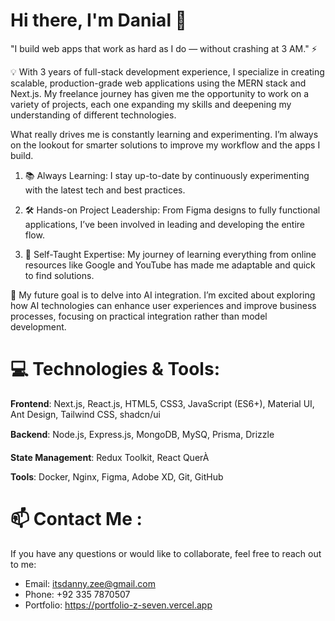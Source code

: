 # Hi there, I'm Danial 👋

"I build web apps that work as hard as I do — without crashing at 3 AM." ⚡

💡 With 3 years of full-stack development experience, I specialize in creating scalable, production-grade web applications using the MERN stack and Next.js. My freelance journey has given me the opportunity to work on a variety of projects, each one expanding my skills and deepening my understanding of different technologies.

What really drives me is constantly learning and experimenting. I’m always on the lookout for smarter solutions to improve my workflow and the apps I build.

1) 📚 Always Learning: I stay up-to-date by continuously experimenting with the latest tech and best practices.

2) 🛠 Hands-on Project Leadership: From Figma designs to fully functional applications, I’ve been involved in leading and developing the entire flow.

3) 🤖 Self-Taught Expertise: My journey of learning everything from online resources like Google and YouTube has made me adaptable and quick to find solutions.

🌟 My future goal is to delve into AI integration. I’m excited about exploring how AI technologies can enhance user experiences and improve business processes, focusing on practical integration rather than model development.

# 💻 Technologies & Tools:

**Frontend**: Next.js, React.js, HTML5, CSS3, JavaScript (ES6+), Material UI, Ant Design, Tailwind CSS, 
shadcn/ui

**Backend**: Node.js, Express.js, MongoDB, MySQ, Prisma, Drizzle

**State Management**: Redux Toolkit, React QuerÀ

**Tools**: Docker, Nginx, Figma, Adobe XD, Git, GitHub

# 📫 Contact Me :
If you have any questions or would like to collaborate, feel free to reach out to me:

* Email: itsdanny.zee@gmail.com
* Phone: +92 335 7870507
* Portfolio: https://portfolio-z-seven.vercel.app


